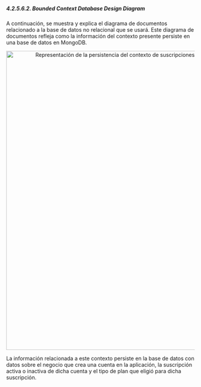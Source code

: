 ﻿##### 4.2.5.6.2. Bounded Context Database Design Diagram #####

A continuación, se muestra y explica el diagrama de documentos relacionado a la base de datos no relacional que se usará. Este diagrama de documentos refleja como la información del contexto presente persiste en una base de datos en MongoDB.

<p align="center">
  <img src="https://i.imgur.com/I5fvk6r.png" 
  alt="Representación de la persistencia del contexto de suscripciones en una base de datos no relacional" style="width: 800px;"/>
</p>

La información relacionada a este contexto persiste en la base de datos con datos sobre el negocio que crea una cuenta en la aplicación, la suscripción activa o inactiva de dicha cuenta y el tipo de plan que eligió para dicha suscripción.
